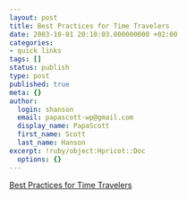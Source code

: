 ```yaml
---
layout: post
title: Best Practices for Time Travelers
date: 2003-10-01 20:10:03.000000000 +02:00
categories:
- quick links
tags: []
status: publish
type: post
published: true
meta: {}
author:
  login: shanson
  email: papascott-wp@gmail.com
  display_name: PapaScott
  first_name: Scott
  last_name: Hanson
excerpt: !ruby/object:Hpricot::Doc
  options: {}
---
```

<p><a title="I wish this book really taught me how to travel through time..." href="http://www.idlewords.com/weblog.09.2003.html#293">Best Practices for Time Travelers</a></p>
